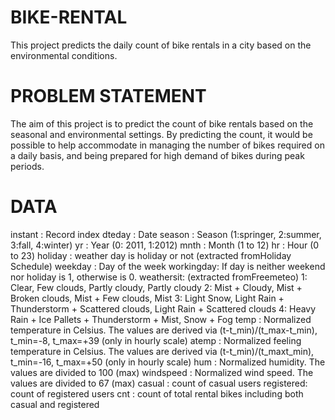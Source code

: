 # BIKE-RENTAL
This project predicts the daily count of bike rentals in a city based on the environmental conditions.

# PROBLEM STATEMENT
The aim of this project is to predict the count of bike rentals based on the seasonal and environmental settings. By predicting the count, it would be possible to help accommodate in managing the number of bikes required on a daily basis, and being prepared for high demand of bikes during peak periods.

# DATA
instant   : Record index
dteday    : Date
season    : Season (1:springer, 2:summer, 3:fall, 4:winter)
yr        : Year (0: 2011, 1:2012)
mnth      : Month (1 to 12)
hr        : Hour (0 to 23)
holiday   : weather day is holiday or not (extracted fromHoliday Schedule)
weekday   : Day of the week
workingday: If day is neither weekend nor holiday is 1, otherwise is 0.
weathersit: (extracted fromFreemeteo)
            1: Clear, Few clouds, Partly cloudy, Partly cloudy
            2: Mist + Cloudy, Mist + Broken clouds, Mist + Few clouds, Mist
            3: Light Snow, Light Rain + Thunderstorm + Scattered clouds, Light Rain + Scattered clouds
            4: Heavy Rain + Ice Pallets + Thunderstorm + Mist, Snow + Fog
temp      : Normalized temperature in Celsius. The values are derived via (t-t_min)/(t_max-t_min),
            t_min=-8, t_max=+39 (only in hourly scale)
atemp     : Normalized feeling temperature in Celsius. The values are derived via (t-t_min)/(t_maxt_min),
            t_min=-16, t_max=+50 (only in hourly scale)
hum       : Normalized humidity. The values are divided to 100 (max)
windspeed : Normalized wind speed. The values are divided to 67 (max)
casual    : count of casual users
registered: count of registered users
cnt       : count of total rental bikes including both casual and registered
